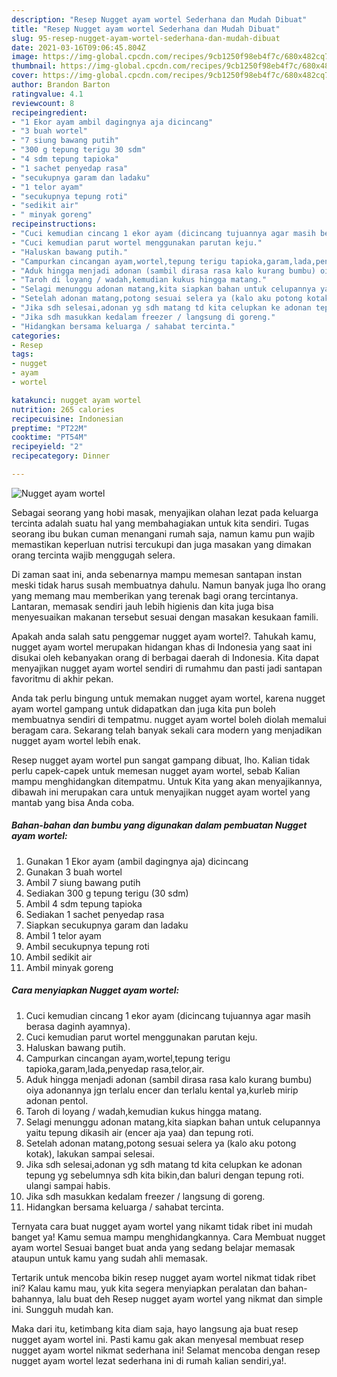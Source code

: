 ```yaml
---
description: "Resep Nugget ayam wortel Sederhana dan Mudah Dibuat"
title: "Resep Nugget ayam wortel Sederhana dan Mudah Dibuat"
slug: 95-resep-nugget-ayam-wortel-sederhana-dan-mudah-dibuat
date: 2021-03-16T09:06:45.804Z
image: https://img-global.cpcdn.com/recipes/9cb1250f98eb4f7c/680x482cq70/nugget-ayam-wortel-foto-resep-utama.jpg
thumbnail: https://img-global.cpcdn.com/recipes/9cb1250f98eb4f7c/680x482cq70/nugget-ayam-wortel-foto-resep-utama.jpg
cover: https://img-global.cpcdn.com/recipes/9cb1250f98eb4f7c/680x482cq70/nugget-ayam-wortel-foto-resep-utama.jpg
author: Brandon Barton
ratingvalue: 4.1
reviewcount: 8
recipeingredient:
- "1 Ekor ayam ambil dagingnya aja dicincang"
- "3 buah wortel"
- "7 siung bawang putih"
- "300 g tepung terigu 30 sdm"
- "4 sdm tepung tapioka"
- "1 sachet penyedap rasa"
- "secukupnya garam dan ladaku"
- "1 telor ayam"
- "secukupnya tepung roti"
- "sedikit air"
- " minyak goreng"
recipeinstructions:
- "Cuci kemudian cincang 1 ekor ayam (dicincang tujuannya agar masih berasa daginh ayamnya)."
- "Cuci kemudian parut wortel menggunakan parutan keju."
- "Haluskan bawang putih."
- "Campurkan cincangan ayam,wortel,tepung terigu tapioka,garam,lada,penyedap rasa,telor,air."
- "Aduk hingga menjadi adonan (sambil dirasa rasa kalo kurang bumbu) oiya adonannya jgn terlalu encer dan terlalu kental ya,kurleb mirip adonan pentol."
- "Taroh di loyang / wadah,kemudian kukus hingga matang."
- "Selagi menunggu adonan matang,kita siapkan bahan untuk celupannya yaitu tepung dikasih air (encer aja yaa) dan tepung roti."
- "Setelah adonan matang,potong sesuai selera ya (kalo aku potong kotak), lakukan sampai selesai."
- "Jika sdh selesai,adonan yg sdh matang td kita celupkan ke adonan tepung yg sebelumnya sdh kita bikin,dan baluri dengan tepung roti. ulangi sampai habis."
- "Jika sdh masukkan kedalam freezer / langsung di goreng."
- "Hidangkan bersama keluarga / sahabat tercinta."
categories:
- Resep
tags:
- nugget
- ayam
- wortel

katakunci: nugget ayam wortel 
nutrition: 265 calories
recipecuisine: Indonesian
preptime: "PT22M"
cooktime: "PT54M"
recipeyield: "2"
recipecategory: Dinner

---
```



![Nugget ayam wortel](https://img-global.cpcdn.com/recipes/9cb1250f98eb4f7c/680x482cq70/nugget-ayam-wortel-foto-resep-utama.jpg)

Sebagai seorang yang hobi masak, menyajikan olahan lezat pada keluarga tercinta adalah suatu hal yang membahagiakan untuk kita sendiri. Tugas seorang ibu bukan cuman menangani rumah saja, namun kamu pun wajib memastikan keperluan nutrisi tercukupi dan juga masakan yang dimakan orang tercinta wajib menggugah selera.

Di zaman  saat ini, anda sebenarnya mampu memesan santapan instan meski tidak harus susah membuatnya dahulu. Namun banyak juga lho orang yang memang mau memberikan yang terenak bagi orang tercintanya. Lantaran, memasak sendiri jauh lebih higienis dan kita juga bisa menyesuaikan makanan tersebut sesuai dengan masakan kesukaan famili. 



Apakah anda salah satu penggemar nugget ayam wortel?. Tahukah kamu, nugget ayam wortel merupakan hidangan khas di Indonesia yang saat ini disukai oleh kebanyakan orang di berbagai daerah di Indonesia. Kita dapat menyajikan nugget ayam wortel sendiri di rumahmu dan pasti jadi santapan favoritmu di akhir pekan.

Anda tak perlu bingung untuk memakan nugget ayam wortel, karena nugget ayam wortel gampang untuk didapatkan dan juga kita pun boleh membuatnya sendiri di tempatmu. nugget ayam wortel boleh diolah memalui beragam cara. Sekarang telah banyak sekali cara modern yang menjadikan nugget ayam wortel lebih enak.

Resep nugget ayam wortel pun sangat gampang dibuat, lho. Kalian tidak perlu capek-capek untuk memesan nugget ayam wortel, sebab Kalian mampu menghidangkan ditempatmu. Untuk Kita yang akan menyajikannya, dibawah ini merupakan cara untuk menyajikan nugget ayam wortel yang mantab yang bisa Anda coba.

<!--inarticleads1-->

##### Bahan-bahan dan bumbu yang digunakan dalam pembuatan Nugget ayam wortel:

1. Gunakan 1 Ekor ayam (ambil dagingnya aja) dicincang
1. Gunakan 3 buah wortel
1. Ambil 7 siung bawang putih
1. Sediakan 300 g tepung terigu (30 sdm)
1. Ambil 4 sdm tepung tapioka
1. Sediakan 1 sachet penyedap rasa
1. Siapkan secukupnya garam dan ladaku
1. Ambil 1 telor ayam
1. Ambil secukupnya tepung roti
1. Ambil sedikit air
1. Ambil  minyak goreng




<!--inarticleads2-->

##### Cara menyiapkan Nugget ayam wortel:

1. Cuci kemudian cincang 1 ekor ayam (dicincang tujuannya agar masih berasa daginh ayamnya).
1. Cuci kemudian parut wortel menggunakan parutan keju.
1. Haluskan bawang putih.
1. Campurkan cincangan ayam,wortel,tepung terigu tapioka,garam,lada,penyedap rasa,telor,air.
1. Aduk hingga menjadi adonan (sambil dirasa rasa kalo kurang bumbu) oiya adonannya jgn terlalu encer dan terlalu kental ya,kurleb mirip adonan pentol.
1. Taroh di loyang / wadah,kemudian kukus hingga matang.
1. Selagi menunggu adonan matang,kita siapkan bahan untuk celupannya yaitu tepung dikasih air (encer aja yaa) dan tepung roti.
1. Setelah adonan matang,potong sesuai selera ya (kalo aku potong kotak), lakukan sampai selesai.
1. Jika sdh selesai,adonan yg sdh matang td kita celupkan ke adonan tepung yg sebelumnya sdh kita bikin,dan baluri dengan tepung roti. ulangi sampai habis.
1. Jika sdh masukkan kedalam freezer / langsung di goreng.
1. Hidangkan bersama keluarga / sahabat tercinta.




Ternyata cara buat nugget ayam wortel yang nikamt tidak ribet ini mudah banget ya! Kamu semua mampu menghidangkannya. Cara Membuat nugget ayam wortel Sesuai banget buat anda yang sedang belajar memasak ataupun untuk kamu yang sudah ahli memasak.

Tertarik untuk mencoba bikin resep nugget ayam wortel nikmat tidak ribet ini? Kalau kamu mau, yuk kita segera menyiapkan peralatan dan bahan-bahannya, lalu buat deh Resep nugget ayam wortel yang nikmat dan simple ini. Sungguh mudah kan. 

Maka dari itu, ketimbang kita diam saja, hayo langsung aja buat resep nugget ayam wortel ini. Pasti kamu gak akan menyesal membuat resep nugget ayam wortel nikmat sederhana ini! Selamat mencoba dengan resep nugget ayam wortel lezat sederhana ini di rumah kalian sendiri,ya!.

